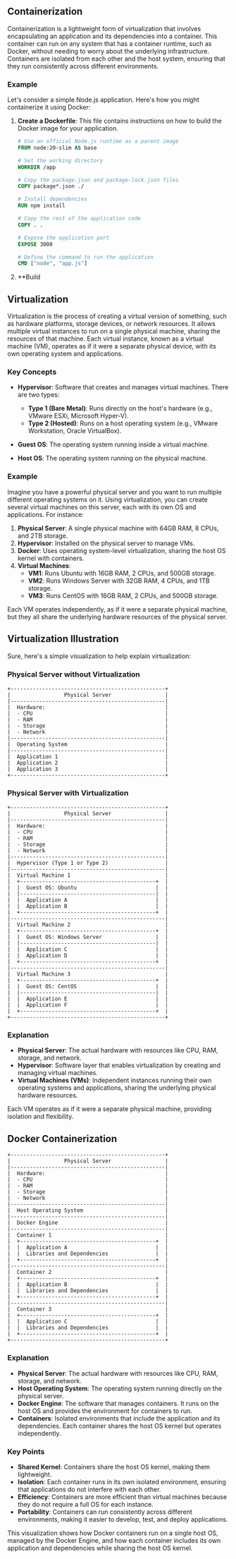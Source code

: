 ## Containerization

Containerization is a lightweight form of virtualization that involves encapsulating an application and its dependencies into a container. This container can run on any system that has a container runtime, such as Docker, without needing to worry about the underlying infrastructure. Containers are isolated from each other and the host system, ensuring that they run consistently across different environments.

### Example

Let's consider a simple Node.js application. Here's how you might containerize it using Docker:

1. **Create a Dockerfile**: This file contains instructions on how to build the Docker image for your application.

   ```dockerfile
   # Use an official Node.js runtime as a parent image
   FROM node:20-slim AS base

   # Set the working directory
   WORKDIR /app

   # Copy the package.json and package-lock.json files
   COPY package*.json ./

   # Install dependencies
   RUN npm install

   # Copy the rest of the application code
   COPY . .

   # Expose the application port
   EXPOSE 3000

   # Define the command to run the application
   CMD ["node", "app.js"]
   ```

2. \*\*Build

## Virtualization

Virtualization is the process of creating a virtual version of something, such as hardware platforms, storage devices, or network resources. It allows multiple virtual instances to run on a single physical machine, sharing the resources of that machine. Each virtual instance, known as a virtual machine (VM), operates as if it were a separate physical device, with its own operating system and applications.

### Key Concepts

- **Hypervisor**: Software that creates and manages virtual machines. There are two types:

  - **Type 1 (Bare Metal)**: Runs directly on the host's hardware (e.g., VMware ESXi, Microsoft Hyper-V).
  - **Type 2 (Hosted)**: Runs on a host operating system (e.g., VMware Workstation, Oracle VirtualBox).

- **Guest OS**: The operating system running inside a virtual machine.

- **Host OS**: The operating system running on the physical machine.

### Example

Imagine you have a powerful physical server and you want to run multiple different operating systems on it. Using virtualization, you can create several virtual machines on this server, each with its own OS and applications. For instance:

1. **Physical Server**: A single physical machine with 64GB RAM, 8 CPUs, and 2TB storage.
2. **Hypervisor**: Installed on the physical server to manage VMs.
3. **Docker**: Uses operating system-level virtualization, sharing the host OS kernel with containers.
4. **Virtual Machines**:
   - **VM1**: Runs Ubuntu with 16GB RAM, 2 CPUs, and 500GB storage.
   - **VM2**: Runs Windows Server with 32GB RAM, 4 CPUs, and 1TB storage.
   - **VM3**: Runs CentOS with 16GB RAM, 2 CPUs, and 500GB storage.

Each VM operates independently, as if it were a separate physical machine, but they all share the underlying hardware resources of the physical server.

## Virtualization Illustration

Sure, here's a simple visualization to help explain virtualization:

### Physical Server without Virtualization

```
+-------------------------------------------------+
|                 Physical Server                 |
|-------------------------------------------------|
|  Hardware:                                      |
|  - CPU                                          |
|  - RAM                                          |
|  - Storage                                      |
|  - Network                                      |
|-------------------------------------------------|
|  Operating System                               |
|-------------------------------------------------|
|  Application 1                                  |
|  Application 2                                  |
|  Application 3                                  |
+-------------------------------------------------+
```

### Physical Server with Virtualization

```
+-------------------------------------------------+
|                 Physical Server                 |
|-------------------------------------------------|
|  Hardware:                                      |
|  - CPU                                          |
|  - RAM                                          |
|  - Storage                                      |
|  - Network                                      |
|-------------------------------------------------|
|  Hypervisor (Type 1 or Type 2)                  |
|-------------------------------------------------|
|  Virtual Machine 1                              |
|  +-------------------------------------------+  |
|  |  Guest OS: Ubuntu                         |  |
|  |-------------------------------------------|  |
|  |  Application A                            |  |
|  |  Application B                            |  |
|  +-------------------------------------------+  |
|-------------------------------------------------|
|  Virtual Machine 2                              |
|  +-------------------------------------------+  |
|  |  Guest OS: Windows Server                 |  |
|  |-------------------------------------------|  |
|  |  Application C                            |  |
|  |  Application D                            |  |
|  +-------------------------------------------+  |
|-------------------------------------------------|
|  Virtual Machine 3                              |
|  +-------------------------------------------+  |
|  |  Guest OS: CentOS                         |  |
|  |-------------------------------------------|  |
|  |  Application E                            |  |
|  |  Application F                            |  |
|  +-------------------------------------------+  |
+-------------------------------------------------+
```

### Explanation

- **Physical Server**: The actual hardware with resources like CPU, RAM, storage, and network.
- **Hypervisor**: Software layer that enables virtualization by creating and managing virtual machines.
- **Virtual Machines (VMs)**: Independent instances running their own operating systems and applications, sharing the underlying physical hardware resources.

Each VM operates as if it were a separate physical machine, providing isolation and flexibility.

## Docker Containerization

```
+-------------------------------------------------+
|                 Physical Server                 |
|-------------------------------------------------|
|  Hardware:                                      |
|  - CPU                                          |
|  - RAM                                          |
|  - Storage                                      |
|  - Network                                      |
|-------------------------------------------------|
|  Host Operating System                          |
|-------------------------------------------------|
|  Docker Engine                                  |
|-------------------------------------------------|
|  Container 1                                    |
|  +-------------------------------------------+  |
|  |  Application A                            |  |
|  |  Libraries and Dependencies               |  |
|  +-------------------------------------------+  |
|-------------------------------------------------|
|  Container 2                                    |
|  +-------------------------------------------+  |
|  |  Application B                            |  |
|  |  Libraries and Dependencies               |  |
|  +-------------------------------------------+  |
|-------------------------------------------------|
|  Container 3                                    |
|  +-------------------------------------------+  |
|  |  Application C                            |  |
|  |  Libraries and Dependencies               |  |
|  +-------------------------------------------+  |
+-------------------------------------------------+
```

### Explanation

- **Physical Server**: The actual hardware with resources like CPU, RAM, storage, and network.
- **Host Operating System**: The operating system running directly on the physical server.
- **Docker Engine**: The software that manages containers. It runs on the host OS and provides the environment for containers to run.
- **Containers**: Isolated environments that include the application and its dependencies. Each container shares the host OS kernel but operates independently.

### Key Points

- **Shared Kernel**: Containers share the host OS kernel, making them lightweight.
- **Isolation**: Each container runs in its own isolated environment, ensuring that applications do not interfere with each other.
- **Efficiency**: Containers are more efficient than virtual machines because they do not require a full OS for each instance.
- **Portability**: Containers can run consistently across different environments, making it easier to develop, test, and deploy applications.

This visualization shows how Docker containers run on a single host OS, managed by the Docker Engine, and how each container includes its own application and dependencies while sharing the host OS kernel.

